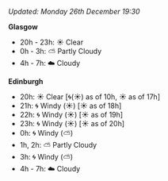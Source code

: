 *Updated: Monday 26th December 19:30*

**Glasgow**

* 20h - 23h: :sunny: Clear
* 0h - 3h: :partly_sunny: Partly Cloudy
* 4h - 7h: :cloud: Cloudy

**Edinburgh**

* 20h: :sunny: Clear [:cyclone:(:sunny:) as of 10h, :sunny: as of 17h]
* 21h: :cyclone: Windy (:sunny:) [:sunny: as of 18h]
* 22h: :cyclone: Windy (:sunny:) [:sunny: as of 19h]
* 23h: :cyclone: Windy (:sunny:) [:sunny: as of 20h]
* 0h: :cyclone: Windy (:partly_sunny:)
* 1h, 2h: :partly_sunny: Partly Cloudy
* 3h: :cyclone: Windy (:partly_sunny:)
* 4h - 7h: :cloud: Cloudy

